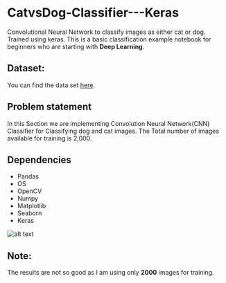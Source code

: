 # CatvsDog-Classifier---Keras

Convolutional Neural Network to classify images as either cat or dog. 
Trained using keras.
This is a basic classification example notebook for beginners who are starting with **Deep Learning**.

## Dataset:
 You can find the data set [here](https://www.kaggle.com/c/dogs-vs-cats/data).
## Problem statement

In this Section we are implementing Convolution Neural Network(CNN) Classifier for Classifying dog and cat images. The Total number of images available for training is 2,000.

## Dependencies

- Pandas
- OS
- OpenCV
- Numpy
- Matplotlib
- Seaborn
- Keras

![alt text](https://i2.wp.com/androidkt.com/wp-content/uploads/2017/07/neural-network.gif)

## Note:
The results are not so good as I am using only **2000** images for training.
